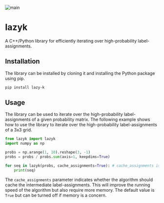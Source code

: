 ![main](https://github.com/ahemmershift/lazyk/actions/workflows/python.yml/badge.svg)
# lazyk
A C++/Python library for efficiently iterating over high-probability label-assignments.

## Installation
The library can be installed by cloning it and installing the Python package using pip.

```bash
pip install lazy-k
```

## Usage
The library can be used to iterate over the high-probability label-assignments of a given probability matrix. The following example shows how to use the library to iterate over the high-probability label-assignments of a 3x3 grid.

```python
from lazyk import lazyk
import numpy as np

probs = np.arange(1, 10).reshape(3, -1)
probs = probs / probs.sum(axis=1, keepdims=True)

for seq in lazyk(probs, cache_assignments=True): # cache_assignments is true by default, but can be turned off
    print(seq)
```

The `cache_assignments` parameter indicates whether the algorithm should cache the intermediate label-assignments. This will improve the running speed of the algorithm but also require more memory. The default value is `True` but can be turned off if memory is a concern.
